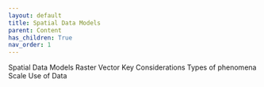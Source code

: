 ```yaml
---
layout: default
title: Spatial Data Models
parent: Content
has_children: True
nav_order: 1
---
```


Spatial Data Models
Raster
Vector
Key Considerations
Types of phenomena
Scale
Use of Data